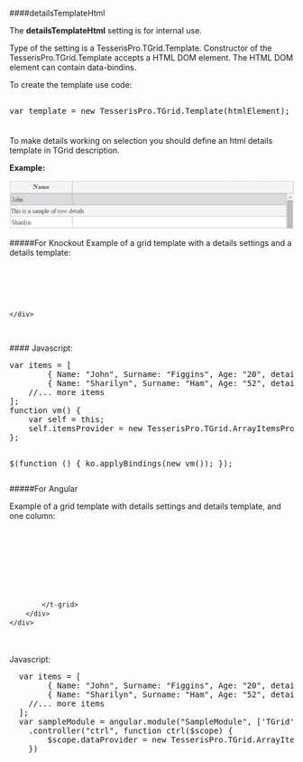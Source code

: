 ﻿####detailsTemplateHtml

The **detailsTemplateHtml** setting is for internal use. 

Type of the setting is a TesserisPro.TGrid.Template. 
Constructor of the TesserisPro.TGrid.Template accepts a HTML DOM element. 
The HTML DOM element can contain data-bindins.

To create the template use code:
<!--Start the highlighter-->
<pre class="brush: js">

var template = new TesserisPro.TGrid.Template(htmlElement);

</pre>
####

To make details working on selection you should define an html details template in TGrid description.

**Example:**

![detailsTemplateHtml](../Content/images/imagesForDocs/detailsTemplate.jpg)

#####For Knockout
Example of a grid template with a details settings and a details template:

<pre class="brush: html">
	<div data-bind="tgrid: { provider: itemsProvider, showDetailsOnSelection: true}">
		  <script type="text/html">
			<column data-g-member="Name">
			</column>
		    <details>
                <div>This is a sample of row details </div>
            </details>
        </script>
	</div>
</pre>
####
Javascript:
<pre class="brush:js">
var items = [
        { Name: "John", Surname: "Figgins", Age: "20", detail_Name: "First name:  John"},
        { Name: "Sharilyn", Surname: "Ham", Age: "52", detail_Name: "First name: Sharilyn"}
    //... more items
];
function vm() {
    var self = this;
    self.itemsProvider = new TesserisPro.TGrid.ArrayItemsProvider(items);
};

$(function () {
    ko.applyBindings(new vm());
});
</pre>

#####For Angular

Example of a grid template with details settings and details template, and one column:
<pre class="brush: html">
	<div ng-app="SampleModule"> 
        <div ng-controller="ctrl">
			<t-grid id="test-angular" provider="dataProvider" showDetailsOnSelection="true">
				<script type="text/html">
					<column data-g-member="Name">
					</column>
					<details>
						<div>This is a sample of table row details </div>
					</details>
				</script>
			</t-grid>
		</div>
    </div>
</pre>

####
Javascript:
<pre class="brush:js">
  var items = [
  		{ Name: "John", Surname: "Figgins", Age: "20", detail_Name: "First name:  John"},
  		{ Name: "Sharilyn", Surname: "Ham", Age: "52", detail_Name: "First name: Sharilyn"}
  	//... more items
  ];
  var sampleModule = angular.module("SampleModule", ['TGrid'])
    .controller("ctrl", function ctrl($scope) {
        $scope.dataProvider = new TesserisPro.TGrid.ArrayItemsProvider(items);
    })
</pre>

#####
<script type="text/javascript">
    SyntaxHighlighter.highlight();
</script>



